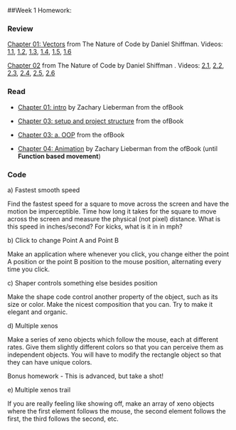 ##Week 1 Homework:
  


### Review 

[Chapter 01: Vectors](http://natureofcode.com/book/chapter-1-vectors/) from The Nature of Code by Daniel Shiffman. Videos: [1.1](https://vimeo.com/channels/natureofcode/58734251), [1.2](https://vimeo.com/channels/natureofcode/58943395), [1.3](https://vimeo.com/channels/natureofcode/58943394), [1.4](https://vimeo.com/channels/natureofcode/58943396), [1.5](https://vimeo.com/channels/natureofcode/58943393), [1.6](https://vimeo.com/channels/natureofcode/59028636) 

[Chapter 02](http://natureofcode.com/book/chapter-2-forces/) from The Nature of Code by Daniel Shiffman . Videos: [2.1](https://vimeo.com/channels/natureofcode/59028633), [2.2](https://vimeo.com/channels/natureofcode/59028634), [2.3](https://vimeo.com/channels/natureofcode/59028632), [2.4](https://vimeo.com/channels/natureofcode/59435251), [2.5](https://vimeo.com/channels/natureofcode/59435250), [2.6](https://vimeo.com/channels/natureofcode/59435252)

### Read
* [Chapter 01: intro](https://github.com/openframeworks/ofBook/blob/master/chapters/intro/chapter.md) by Zachary Lieberman from the ofBook

* [Chapter 03: setup and project structure](https://github.com/openframeworks/ofBook/blob/master/chapters/setup_and_project_structure/chapter.md) from the ofBook

* [Chapter 03: a. OOP](https://github.com/openframeworks/ofBook/blob/master/chapters/OOPs!/chapter.md) from the ofBook

* [Chapter 04: Animation](https://github.com/openframeworks/ofBook/blob/master/chapters/animation/chapter.md) by Zachary Lieberman  from the ofBook (until **Function based movement**) 



### Code 


a) Fastest smooth speed

Find the fastest speed for a square to move across the screen and have the motion be imperceptible. Time how long it takes for the square to move across the screen and measure the physical (not pixel) distance. What is this speed in inches/second? For kicks, what is it in in mph?

b) Click to change Point A and Point B

Make an application where whenever you click, you change either the point A position or the point B position to the mouse position, alternating every time you click.

c) Shaper controls something else besides position

Make the shape code control another property of the object, such as its size or color. Make the nicest composition that you can. Try to make it elegant and organic.

d) Multiple xenos

Make a series of xeno objects which follow the mouse, each at different rates. Give them slightly different colors so that you can perceive them as independent objects. You will have to modify the rectangle object so that they can have unique colors.

Bonus homework - 
This is advanced, but take a shot!

e) Multiple xenos trail

If you are really feeling like showing off, make an array of xeno objects where the first element follows the mouse, the second element follows the first, the third follows the second, etc.